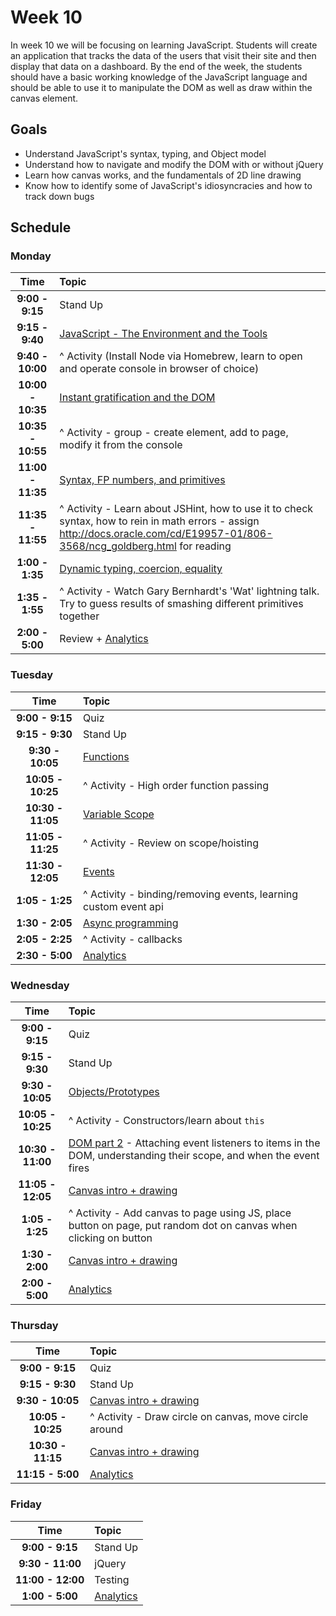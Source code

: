 # Week 10

In week 10 we will be focusing on learning JavaScript. Students will
create an application that tracks the data of the users that visit their
site and then display that data on a dashboard. By the end of the week,
the students should have a basic working knowledge of the JavaScript
language and should be able to use it to manipulate the DOM as well as
draw within the canvas element.

## Goals
- Understand JavaScript's syntax, typing, and Object model
- Understand how to navigate and modify the DOM with or without jQuery
- Learn how canvas works, and the fundamentals of 2D line drawing
- Know how to identify some of JavaScript's idiosyncracies and how to
  track down bugs 


## Schedule
### Monday

| Time              | Topic               |
|:-----------------:|:--------------------|
| **9:00  - 9:15**  | Stand Up            |
| **9:15  - 9:40**  | [JavaScript - The Environment and the Tools](monday/js-the-env-and-the-tools.md) |
| **9:40  - 10:00** | ^ Activity (Install Node via Homebrew, learn to open and operate console in browser of choice) |
| **10:00 - 10:35** | [Instant gratification and the DOM](monday/instant-gratification-and-the-dom.md) |
| **10:35 - 10:55** | ^ Activity - group - create element, add to page, modify it from the console |
| **11:00 - 11:35** | [Syntax, FP numbers, and primitives](monday/syntax-fpnum-primitives.md) |
| **11:35 - 11:55** | ^ Activity - Learn about JSHint, how to use it to check syntax, how to rein in math errors - assign http://docs.oracle.com/cd/E19957-01/806-3568/ncg_goldberg.html for reading |
| **1:00  - 1:35**  | [Dynamic typing, coercion, equality](monday/dynamic-typing-coercion-equality.md) |
| **1:35  - 1:55**  | ^ Activity - Watch Gary Bernhardt's 'Wat' lightning talk. Try to guess results of smashing different primitives together |
| **2:00  - 5:00**  | Review + [Analytics](resources/analytics.md) |


### Tuesday

| Time              | Topic               |
|:-----------------:|:--------------------|
| **9:00  - 9:15**  | Quiz                |
| **9:15  - 9:30**  | Stand Up            |
| **9:30  - 10:05** | [Functions](tuesday/functions.md) |
| **10:05 - 10:25** | ^ Activity - High order function passing |
| **10:30 - 11:05** | [Variable Scope](tuesday/variable-scope.md) |
| **11:05 - 11:25** | ^ Activity - Review on scope/hoisting |
| **11:30 - 12:05** | [Events](tuesday/events.md)              |
| **1:05  - 1:25**  | ^ Activity - binding/removing events, learning custom event api |
| **1:30  - 2:05**  | [Async programming](tuesday/async-programming.md) |
| **2:05  - 2:25**  | ^ Activity - callbacks |
| **2:30 - 5:00**   | [Analytics](resources/analytics.md) |


### Wednesday

| Time              | Topic               |
|:-----------------:|:--------------------|
| **9:00  - 9:15**  | Quiz                |
| **9:15  - 9:30**  | Stand Up            |
| **9:30  - 10:05** | [Objects/Prototypes](wednesday/objects-prototypes.md)  |
| **10:05 - 10:25** | ^ Activity - Constructors/learn about `this` |
| **10:30 - 11:00** | [DOM part 2](wednesday/dom-part-deux.md) - Attaching event listeners to items in the DOM, understanding their scope, and when the event fires |
| **11:05 - 12:05** | [Canvas intro + drawing](wednesday/canvas-intro-and-drawing.md) |
| **1:05  - 1:25**  | ^ Activity - Add canvas to page using JS, place button on page, put random dot on canvas when clicking on button |
| **1:30  - 2:00**  | [Canvas intro + drawing](wednesday/canvas-intro-and-drawing-part-two.md) |
| **2:00  - 5:00**  | [Analytics](resources/analytics.md) |


### Thursday

| Time              | Topic               |
|:-----------------:|:--------------------|
| **9:00  - 9:15**  | Quiz                |
| **9:15  - 9:30**  | Stand Up            |
| **9:30  - 10:05** | [Canvas intro + drawing](thursday/canvas-intro-and-animation.md) |
| **10:05 - 10:25** | ^ Activity - Draw circle on canvas, move circle around |
| **10:30 - 11:15** | [Canvas intro + drawing](thursday/canvas-intro-and-animation-part-two.md) |
| **11:15 - 5:00**  | [Analytics](resources/analytics.md) |

### Friday

| Time              | Topic               |
|:-----------------:|:--------------------|
| **9:00  - 9:15**  | Stand Up            |
| **9:30  - 11:00** | jQuery              |
| **11:00 - 12:00** | Testing             |
| **1:00 - 5:00**   | [Analytics](resources/analytics.md) |
